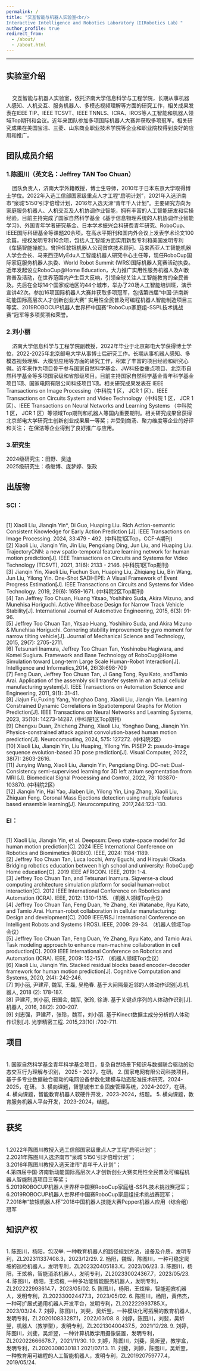 ```yaml
---
permalink: /
title: "交互智能与机器人实验室<br/>
Interactive Intelligence and Robotics Laboratory（IIRobotics Lab）"
author_profile: true
redirect_from: 
  - /about/
  - /about.html
---
```

<hr/>
<h2 id = "introduce">实验室介绍</h2><br/>
&nbsp;&nbsp;&nbsp;&nbsp;交互智能与机器人实验室，依托济南大学信息科学与工程学院，长期从事机器人感知、人机交互、服务机器人、多模态视频理解等方面的研究工作，相关成果发表在IEEE TIP、IEEE TCSVT、IEEE TNNLS、ICRA、IROS等人工智能和机器人领域Top期刊和会议。近年来团队参加多项国际机器人大赛并获取多项冠军。相关研究成果在美国宝洁、三菱、山东商业职业技术学院等企业和职业院校得到良好的应用和推广。
<br/>
<h2 id = "team">团队成员介绍</h2>
<h3>1.陈图川（英文名：Jeffrey TAN Too Chuan）</h3>
&nbsp;&nbsp;&nbsp;&nbsp;团队负责人，济南大学外籍教授，博士生导师，2010年于日本东京大学取得博士学位。2022年入选工信部国家级重点人才工程“启明计划”，2021年入选济南市“泉城'5150'引才倍增计划，2016年入选天津“青年千人计划”。主要研究方向为家庭服务机器人、人机交互及人机协调作业智能，拥有丰富的人工智能研发和实操经验。目前主持完成了国家自然科学基金《基于信息物理系统的人机协调作业智能学习》、外国青年学者研究基金、日本学术振兴会科研费青年研究、RoboCup、IEEE国际科研基金等课题20余项。在高水平期刊和国内外会议上发表学术论文100余篇，授权发明专利10余项，包括人工智能方面实用新型专利和美国发明专利《车辆智能操舵》。曾担任软银机器人公司首席技术顾问、马来西亚人工智能机器人学会会长、马来西亚MyEdu人工智能机器人研究中心主任等，现任RoboCup国际家庭服务机器人执委、World Robot Summit (WRS)国际机器人竞赛活动执委。近年发起设立RoboCup@Home Education，大力推广实用性服务机器人及AI教育普及活动，在世界范围内产生巨大反响，引领全球关注人工智能教育的全民普及。先后在全球14个国家或地区的44个城市，举办了20场人工智能培训班，演示宣讲42次。参加16项国际机器人大赛并获取多项冠军，包括第四届“中国·济南新动能国际高层次人才创新创业大赛” 实用性全民普及可编程机器人智能制造项目三等奖、2019ROBOCUP机器人世界杯中国赛“RoboCup家庭组-SSPL技术挑战赛”冠军等多项奖项和荣誉。
<br/>
<h3>2.刘小丽</h3>
&nbsp;&nbsp;&nbsp;&nbsp;济南大学信息科学与工程学院副教授，2022年毕业于北京邮电大学获得博士学位，2022-2025年北京邮电大学从事博士后研究工作。长期从事机器人感知、多模态视频理解、大模型应用等方面的研究工作，积累了丰富的项目经验和研究心得。近年来作为项目骨干参与国家自然科学基金、JW科技委重点项目、北京市自然科学基金等多项国家级和省部级项目。目前主持国家自然科学基金青年科学基金项目1项、国家电网有限公司科技项目1项。相关研究成果发表在 IEEE Transactions on Image Processing（中科院 1 区， JCR 1 区）、IEEE Transactions on Circuits System and Video Technology（中科院 1 区， JCR 1 区）、IEEE Transactions on Neural Networks and Learning Systems （中科院 1 区， JCR 1 区）等领域Top期刊和机器人等国内重要期刊。相关研究成果曾获得北京邮电大学研究生创新创业成果展一等奖；并受到商汤、聚力维度等企业的好评和关注； 在保洁等企业得到了良好推广与应用。
<br/>
<h3>3.研究生</h3>
2024级研究生：田野、吴迪
<br/>
2025级研究生：杨继博、庞梦婷、张政
<br/>
<h2 id = "publications">出版物</h2>
<h3>SCI：</h3><br/>
[1] Xiaoli Liu, Jianqin Yin*, Di Guo, Huaping Liu. Rich Action-semantic Consistent Knowledge for Early Action Prediction [J]. IEEE Transactions on Image Processing. 2024, 33:479 - 492. (中科院1区Top，CCF-A期刊)<br/>
[2] Xiaoli Liu, Jianqin Yin, Jin Liu, Pengxiang Ding, Jun Liu, and Huaping Liu. TrajectoryCNN: a new spatio-temporal feature learning network for human motion prediction[J]. IEEE Transactions on Circuits and Systems for Video Technology (TCSVT), 2021, 31(6): 2133 - 2146. (中科院1区Top期刊)<br/>
[3] Jianqin Yin, Xiaoli Liu, Fuchun Sun, Huaping Liu, Zhiqiang Liu, Bin Wang, Jun Liu, Yilong Yin. One-Shot SADI-EPE: A Visual Framework of Event Progress Estimation[J]. IEEE Transactions on Circuits and Systems for Video Technology. 2019, 29(6): 1659-1671. (中科院2区Top期刊)<br/>
[4] Tan Jeffrey Too Chuan, Huang Yitsao, Yoshihiro Suda, Akira Mizuno, and Munehisa Horiguchi. Active Wheelbase Design for Narrow Track Vehicle Stability[J]. International Journal of Automotive Engineering, 2015, 6(3): 91-96.<br/>
[5] Jeffrey Too Chuan Tan, Yitsao Huang, Yoshihiro Suda, and Akira Mizuno & Munehisa Horiguchi. Cornering stability improvement by gyro moment for narrow tilting vehicle[J]. Journal of Mechanical Science and Technology, 2015, 29(7): 2705-2711.<br/>
[6] Tetsunari Inamura, Jeffrey Too Chuan Tan, Yoshinobu Hagiwara, and  Komei Sugiura. Framework and Base Technology of RoboCup@Home Simulation toward Long-term Large Scale Human-Robot Interaction[J]. Intelligence and Informatics,2014, 26(3):698-709<br/>
[7] Feng Duan, Jeffrey Too Chuan Tan, Ji Gang Tong, Ryu Kato, andTamio Arai. Application of the assembly skill transfer system in an actual cellular manufacturing system[J]. IEEE Transactions on Automation Science and Engineering, 2011, 9(1): 31-41.<br/>
[8] Jiajun Fu,Fuxing Yang, Yonghao Dang, Xiaoli Liu, Jianqin Yin. Learning Constrained Dynamic Correlations in Spatiotemporal Graphs for Motion Prediction[J]. IEEE Transactions on Neural Networks and Learning Systems, 2023, 35(10): 14273-14287. (中科院1区Top期刊)<br/>
[9] Chengxu Duan, Zhicheng Zhang, Xiaoli Liu, Yonghao Dang, Jianqin Yin. Physics-constrained attack against convolution-based human motion prediction[J]. Neurocomputing, 2024, 575: 127272. (中科院2区)<br/>
[10] Xiaoli Liu, Jianqin Yin, Liu Huaping, Yilong Yin. PISEP 2: pseudo-image sequence evolution-based 3D pose prediction[J]. Visual Computer, 2022, 38(7): 2603-2616.<br/>
[11] Junying Wang, Xiaoli Liu, Jianqin Yin, Pengxiang Ding. DC-net: Dual-Consistency semi-supervised  learning for 3D left atrium segmentation from MRI [J]. Biomedical Signal Processing and Control, 2022, 78: 103870-103870. (中科院2区)<br/>
[12] Jianqin Yin, Hai Yao, Jiaben Lin, Yilong Yin, Ling Zhang, Xiaoli Liu, Zhiquan Feng. Coronal Mass Ejections detection using multiple features based ensemble learning[J]. Neurocomputing, 2017,244:123-130. <br/>

<h3>EI：</h3><br/>
[1] Xiaoli Liu, Jianqin Yin, et al. Deepssm: Deep state-space model for 3d human motion prediction[C]. 2024 IEEE International Conference on Robotics and Biomimetics (ROBIO). IEEE, 2024: 1184-1189.<br/>
[2] Jeffrey Too Chuan Tan, Luca Iocchi, Amy Eguchi, and Hiroyuki Okada. Bridging robotics education between high school and university: RoboCup@ Home education[C]. 2019 IEEE AFRICON. IEEE, 2019: 1-4.<br/>
[3] Jeffrey Too Chuan Tan, and Tetsunari Inamura. Sigverse-a cloud computing architecture simulation platform for social human-robot interaction[C]. 2012 IEEE International Conference on Robotics and Automation (ICRA). IEEE, 2012: 1310-1315. （机器人领域Top会议）<br/>
[4] Jeffrey Too Chuan Tan, Feng Duan, Ye Zhang, Kei Watanabe, Ryu Kato,  and Tamio Arai. Human-robot collaboration in cellular manufacturing: Design and development[C]. 2009 IEEE/RSJ International Conference on Intelligent Robots and Systems (IROS). IEEE, 2009: 29-34. （机器人领域Top会议）<br/>
[5] Jeffrey Too Chuan Tan, Feng Duan, Ye Zhang, Ryu Kato, and Tamio Arai. Task modeling approach to enhance man-machine collaboration in cell production[C]. 2009 IEEE International Conference on Robotics and Automation (ICRA). IEEE, 2009: 152-157. （机器人领域Top会议）<br/>
[6] Xiaoli Liu, Jianqin Yin. Stacked residual blocks based encoder–decoder framework for human motion prediction[J]. Cognitive Computation and Systems, 2020, 2(4): 242-246.<br/>
[7] 刘小丽, 尹建芹, 魏军, 王磊, 吴艳春. 基于大间隔最近邻的人体动作识别[J].机器人, 2018 (2): 178-187. <br/>
[8] 尹建芹, 刘小丽, 田国会, 魏军, 张玲, 徐涛. 基于关键点序列的人体动作识别[J].机器人, 2016, 38(2): 200-207. <br/>
[9] 刘志强，尹建芹，张玲，魏军，刘小丽. 基于Kinect数据主成分分析的人体动作识别[J]. 光学精密工程. 2015,23(10) :702-711.<br/>
<h2 id = "projects">项目</h2><br/>
1. 国家自然科学基金青年科学基金项目，复杂自然场景下知识与数据联合驱动的动态交互行为理解与识别， 2025 - 2027，在研。
2. 国家电网有限公司科技项目，基于多专业数据融合驱动的电网设备参数化建模与动态配准技术研究，2024-2025，在研。
3. 横向课题，智慧城市工业固废管理系统，2024-2027，在研。
4. 横向课题，智能教育机器人软硬件开发，2023-2024，结题。
5. 横向课题，教育服务机器人平台开发，2023-2024，结题。
<hr/>
<h2 id = "awards">获奖</h2><br/>
1.2022年陈图川教授入选工信部国家级重点人才工程“启明计划”；<br/>
2.2021年陈图川入选济南市“泉城'5150'引才倍增计划”；<br/>
3.2016年陈图川教授入选天津市“青年千人计划”；<br/>
4.第四届中国·济南新动能国际高层次人才创新创业大赛实用性全民普及可编程机器人智能制造项目三等奖；<br/>
5.2019ROBOCUP机器人世界杯中国赛RoboCup家庭组-SSPL技术挑战赛冠军；<br/>
6.2019ROBOCUP机器人世界杯中国赛RoboCup家庭组技术挑战赛冠军；<br/>
7.2018年“软银机器人杯”2018中国机器人技能大赛Pepper机器人应用（综合组）冠军<br/>
<h2 id = "patents">知识产权</h2><br/>
1. 陈图川，杨阳，包汉举. 一种教育机器人的路径规划方法，设备及介质，发明专利，ZL202311337408.3，2023/12/29.
2. 杨阳，魏辉，陈图川，一种可稳定爬坡的巡检机器人，发明专利，ZL202320405183.X，2023/06/23.
3. 陈图川，杨阳，王炫榕，智能消杀机器人，发明专利，ZL202330024367.7，2023/05/23.
4. 陈图川，杨阳，王炫榕, 一种多功能智能服务机器人，发明专利，ZL202222993614.7，2023/05/02.
5. 陈图川，杨阳，王炫榕，智能迎宾机器人，发明专利，ZL202330024477.3，2023/05/02.
6. 陈图川，杨阳，黄伟杰，一种可扩展式通用机器人开发平台，发明专利，ZL202222993785.X，2023/03/24.
7. 刘婷，陈图川，刘斐，吴炘翌，一种模块化可拓展的教育机器人, 发明专利，ZL202010833287.1，2022/03/08.
8. 刘婷，陈图川，刘斐，吴炘翌，机器人（教学型），发明专利，ZL202130400437.5，2021/12/28.
9. 刘婷，陈图川，刘斐，吴炘翌，一种计算机教学用摄像装置，发明专利， ZL202022666678.7，2021/11/30.
10. 刘婷，陈图川，刘斐，吴炘翌，教学盒，发明专利，ZL202030803018.1	2021/07/13.
11. 刘斐，刘婷，陈图川，吴炘翌，一种教育用可编程的人工智能机器人，发明专利，ZL201920759777.4，2019/05/24.
